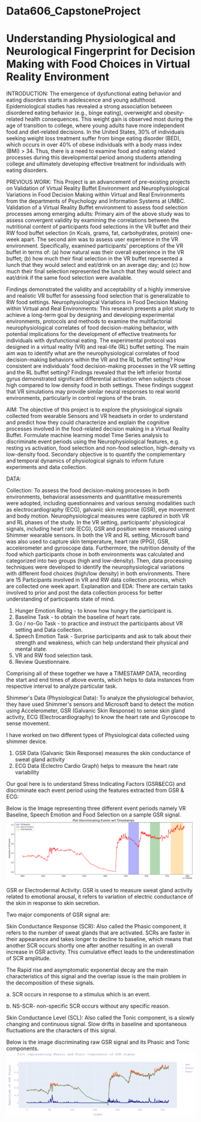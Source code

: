 # Data606_CapstoneProject

# Understanding Physiological and Neurological Fingerprint for Decision Making with Food Choices in Virtual Reality Environment 

INTRODUCTION:
 The emergence of dysfunctional eating behavior and eating disorders starts in adolescence and young adulthood. Epidemiological studies has revealed a strong association between disordered eating behavior (e.g., binge eating), overweight and obesity-related health consequences. This weight gain is observed most during the age of transition to college, where young adults have more independent food and diet-related decisions. In the United States, 30% of individuals seeking weight loss treatment suffer from binge eating disorder (BED), which occurs in over 40% of obese individuals with a body mass index (BMI) > 34. Thus, there is a need to examine food and eating related processes during this developmental period among students attending college and ultimately developing effective treatment for individuals with eating disorders. 
 
PREVIOUS WORK:
 This Project is an advancement of pre-existing projects on Validation of Virtual Reality Buffet Environment and Neurophysiological Variations in Food Decision Making within Virtual and Real Environments from the departments of Psychology and Information Systems at UMBC. 
Validation of a Virtual Reality Buffet environment to assess food selection processes among emerging adults: 
Primary aim of the above study was to assess convergent validity by examining the correlations between the nutritional content of participants food selections in the VR buffet and their RW food buffet selection (in Kcals, grams, fat, carbohydrates, protein) one-week apart. The second aim was to assess user experience in the VR environment. Specifically, examined participants’ perceptions of the VR buffet in terms of: (a) how natural was their overall experience in the VR buffet; (b) how much their final selection in the VR buffet represented a lunch that they would select and eat/drink on an average day; and (c) how much their final selection represented the lunch that they would select and eat/drink if the same food selection were available. 
   
Findings demonstrated the validity and acceptability of a highly immersive and realistic VR buffet for assessing food selection that is generalizable to RW food settings. 
Neurophysiological Variations in Food Decision Making within Virtual and Real Environments: 
This research presents a pilot study to achieve a long-term goal by designing and developing experimental environments, protocols and methods to examine the multifactorial neurophysiological correlates of food decision-making behavior, with potential implications for the development of effective treatments for individuals with dysfunctional eating. The experimental protocol was designed in a virtual reality (VR) and real-life (RL) buffet setting. The main aim was to identify what are the neurophysiological correlates of food decision-making behaviors within the VR and the RL buffet setting? How consistent are individuals’ food decision-making processes in the VR setting and the RL buffet setting? 
Findings revealed that the left inferior frontal gyrus demonstrated significant differential activation when subjects chose high compared to low density food in both settings. These findings suggest that VR simulations may provide similar neural responses to real world environments, particularly in control regions of the brain. 

AIM:
The objective of this project is to explore the physiological signals collected from wearable Sensors and VR headsets in order to understand and predict how they could characterize and explain the cognitive processes involved in the food-related decision making in a Virtual Reality Buffet. Formulate machine learning model Time Series analysis to discriminate event periods using the Neurophysiological features, e.g. resting vs activation, food selection and non-food selection, high-density vs low-density food. Secondary objective is to quantify the complementary and temporal dynamics of physiological signals to inform future experiments and data collection.

DATA:

Collection:
To assess the food decision-making processes in both environments, behavioral assessments and quantitative measurements were adopted, including questionnaires and various sensing modalities such as electrocardiography (ECG), galvanic skin response (GSR), eye movement and body motion. Neurophysiological measures were captured in both VR and RL phases of the study. In the VR setting, participants’ physiological signals, including heart rate (ECG), GSR and position were measured using Shimmer wearable sensors. In both the VR and RL setting, Microsoft band was also used to capture skin temperature, heart rate (PPG), GSR, accelerometer and gyroscope data.  Furthermore, the nutrition density of the food which participants chose in both environments was calculated and categorized into two groups (high and low-density). Then, data processing techniques were developed to identify the neurophysiological variations with different food choices (high/low density) in both environments. There are 15 Participants involved in VR and RW data collection process, which are collected one week apart. 
Explanation and EDA:
There are certain tasks involved to prior and post the data collection process for better understanding of participants state of mind.
1.	Hunger Emotion Rating - to know how hungry the participant is.
2.	Baseline Task - to obtain the baseline of heart rate.
3.	Go / no-Go Task - to practice and instruct the participants about VR setting and Data collection.
4.	Speech Emotion Task - Surprise participants and ask to talk about their strength and weakness, which can help understand their physical and mental state. 
5.	VR and RW food selection task.
6.	Review Questionnaire.

Comprising all of these together we have a TIMESTAMP DATA, recording the start and end times of above events, which helps to data instances from respective interval to analyze particular task.

Shimmer's Data (Physiological Data):
To analyze the physiological behavior, they have used Shimmer's sensors and Microsoft band to detect the motion using Accelerometer, GSR (Galvanic Skin Response) to sense skin gland activity, ECG (Electrocardiography) to know the heart rate and Gyroscope to sense movement.

I have worked on two different types of Physiological data collected using shimmer device. 
1. GSR Data (Galvanic Skin Response) measures the skin conductance of sweat gland activity
2. ECG Data (Eclectro Cardio Graph) helps to measure the heart rate variability 

Our goal here is to understand Stress Indicating Factors (GSR&ECG) and discriminate each event period using the features extracted from GSR & ECG:

Below is the Image representing three different event periods namely VR Baseline, Speech Emotion and Food Selection on a sample GSR signal.
![](Images/Image%20representing%20event%20periods.PNG)


GSR or Electrodermal Activity:
GSR is used to measure sweat gland activity related to emotional arousal, it refers to variation of electric conductance of the skin in response to skin secretion. 

Two major components of GSR signal are:

Skin Conductance Response (SCR): Also called the Phasic component, it refers to the number of sweat glands that are activated. SCRs are faster in their appearance and takes longer to decline to baseline, which means that another SCR occurs shortly one after another resulting in an overall increase in GSR activity. This cumulative effect leads to the underestimation of SCR amplitude.

The Rapid rise and asymptomatic exponential decay are the main characteristics of this signal and the overlap issue is the main problem in the decomposition of these signals.

a. SCR occurs in response to a stimulus which is an event.

b. NS-SCR- non-specific SCR occurs without any specific reason.

Skin Conductance Level (SCL): Also called the Tonic component, is a slowly changing and continuous signal. Slow drifts in baseline and spontaneous fluctuations are the characters of this signal.

Below is the image discriminating raw GSR signal and its Phasic and Tonic components.
![](Images/Phasic%20and%20Tonic%20Components%20on%20GSR%20signal.PNG)
